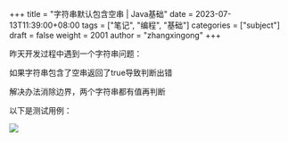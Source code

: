 +++
title = "字符串默认包含空串 | Java基础"
date = 2023-07-13T11:39:00+08:00
tags = ["笔记", "编程", "基础"]
categories = ["subject"]
draft = false
weight = 2001
author = "zhangxingong"
+++

昨天开发过程中遇到一个字符串问题：

如果字符串包含了空串返回了true导致判断出错

解决办法消除边界，两个字符串都有值再判断

以下是测试用例：

![](/img/10-42-31_4_screenshot.png)
